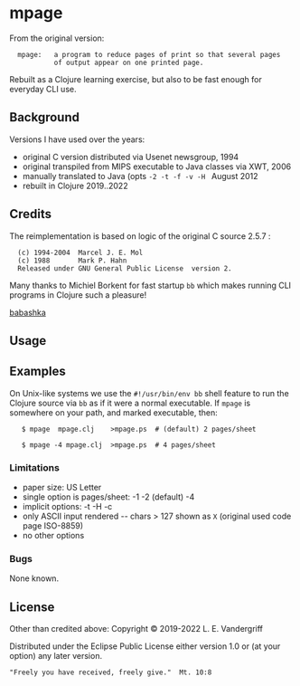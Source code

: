 # mpage

From the original version:
```
  mpage:   a program to reduce pages of print so that several pages
           of output appear on one printed page.
```
Rebuilt as a Clojure learning exercise, but also to be fast enough for everyday CLI use.


## Background
Versions I have used over the years:
- original C version distributed via Usenet newsgroup, 1994
- original transpiled from MIPS executable to Java classes via XWT,  2006
- manually translated to Java (opts  `-2 -t -f -v -H `  August 2012
- rebuilt in Clojure 2019..2022


## Credits

The reimplementation is based on logic of the original C source  2.5.7 :
```
  (c) 1994-2004  Marcel J. E. Mol
  (c) 1988       Mark P. Hahn
  Released under GNU General Public License  version 2.
```

Many thanks to Michiel Borkent for fast startup  `bb`  which makes running CLI programs in Clojure such a pleasure!

   [babashka](https://github.com/babashka/babashka)


## Usage

## Examples

On Unix-like systems we use the  `#!/usr/bin/env bb`  shell feature to run the Clojure source via  `bb`  as if it were a normal executable.  If `mpage` is somewhere on your path, and marked executable, then:

```
   $ mpage  mpage.clj    >mpage.ps  # (default) 2 pages/sheet

   $ mpage -4 mpage.clj  >mpage.ps  # 4 pages/sheet
```

### Limitations

- paper size: US Letter 
- single option is pages/sheet: -1  -2 (default)  -4
- implicit options: -t -H -c
- only ASCII input rendered -- chars > 127 shown as `X`
  (original used code page ISO-8859)
- no  other options

### Bugs

None known.

## License

Other than credited above:
Copyright © 2019-2022   L. E. Vandergriff

Distributed under the Eclipse Public License either version 1.0 or (at your option) any later version.

   ```
"Freely you have received, freely give."  Mt. 10:8
   ```